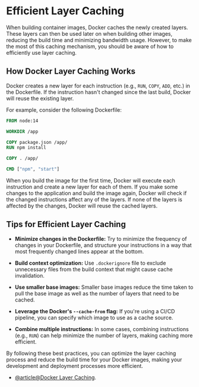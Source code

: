# Efficient Layer Caching

When building container images, Docker caches the newly created layers. These layers can then be used later on when building other images, reducing the build time and minimizing bandwidth usage. However, to make the most of this caching mechanism, you should be aware of how to efficiently use layer caching.

## How Docker Layer Caching Works

Docker creates a new layer for each instruction (e.g., `RUN`, `COPY`, `ADD`, etc.) in the Dockerfile. If the instruction hasn't changed since the last build, Docker will reuse the existing layer.

For example, consider the following Dockerfile:

```dockerfile
FROM node:14

WORKDIR /app

COPY package.json /app/
RUN npm install

COPY . /app/

CMD ["npm", "start"]
```

When you build the image for the first time, Docker will execute each instruction and create a new layer for each of them. If you make some changes to the application and build the image again, Docker will check if the changed instructions affect any of the layers. If none of the layers is affected by the changes, Docker will reuse the cached layers.

## Tips for Efficient Layer Caching

- **Minimize changes in the Dockerfile:** Try to minimize the frequency of changes in your Dockerfile, and structure your instructions in a way that most frequently changed lines appear at the bottom.

- **Build context optimization:** Use `.dockerignore` file to exclude unnecessary files from the build context that might cause cache invalidation. 

- **Use smaller base images:** Smaller base images reduce the time taken to pull the base image as well as the number of layers that need to be cached. 

- **Leverage the Docker's `--cache-from` flag:** If you're using a CI/CD pipeline, you can specify which image to use as a cache source.

- **Combine multiple instructions:** In some cases, combining instructions (e.g., `RUN`) can help minimize the number of layers, making caching more efficient.

By following these best practices, you can optimize the layer caching process and reduce the build time for your Docker images, making your development and deployment processes more efficient.

- [@article@Docker Layer Caching](https://docs.docker.com/build/cache/).

